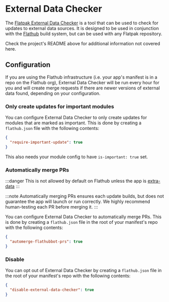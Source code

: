 # External Data Checker

The [Flatpak External Data Checker](https://github.com/flathub/flatpak-external-data-checker) is a tool that can be used to check for updates to external data sources. It is designed to be used in conjunction with the [Flathub](https://flathub.org) build system, but can be used with any Flatpak repository.

Check the project's README above for additional information not covered here.

## Configuration

If you are using the Flathub infrastructure (i.e. your app's manifest is in a repo on the Flathub org), External Data Checker will be run every hour for you and will create merge requests if there are newer versions of external data found, depending on your configuration.

### Only create updates for important modules

You can configure External Data Checker to only create updates for modules that are marked as important. This is done by creating a `flathub.json` file with the following contents:

```json title="flathub.json"
{
  "require-important-update": true
}
```

This also needs your module config to have `is-important: true` set.

### Automatically merge PRs

:::danger
This is not allowed by default on Flathub unless the app is [extra-data](https://docs.flatpak.org/en/latest/module-sources.html#extra-data)
:::

:::note
Automatically merging PRs ensures each update builds, but does not guarantee the app will launch or run correctly. We highly recommend human-testing each PR before merging it.
:::

You can configure External Data Checker to automatically merge PRs. This is done by creating a `flathub.json` file in the root of your manifest's repo with the following contents:

```json title="flathub.json"
{
  "automerge-flathubbot-prs": true
}
```

### Disable

You can opt out of External Data Checker by creating a `flathub.json` file in the root of your manifest's repo with the following contents:

```json title="flathub.json"
{
  "disable-external-data-checker": true
}
```
